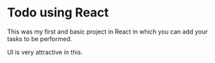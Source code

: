 # Todo using React

This was my first and basic project in React in which you can add your tasks to be performed.  

UI is very attractive in this.






















 



















































































